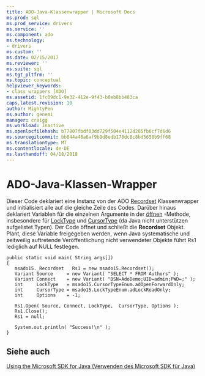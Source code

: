 ```yaml
---
title: ADO-Java-Klassenwrapper | Microsoft Docs
ms.prod: sql
ms.prod_service: drivers
ms.service: ''
ms.component: ado
ms.technology:
- drivers
ms.custom: ''
ms.date: 02/15/2017
ms.reviewer: ''
ms.suite: sql
ms.tgt_pltfrm: ''
ms.topic: conceptual
helpviewer_keywords:
- class wrappers [ADO]
ms.assetid: 1fc09dc1-9e32-412e-9f43-b8eb8bb483ca
caps.latest.revision: 10
author: MightyPen
ms.author: genemi
manager: craigg
ms.workload: Inactive
ms.openlocfilehash: b77807fbdf03dd729f504e4112d205fb6cf7d6d6
ms.sourcegitcommit: bb044a48a6af9b9d8edb178dc8c8bd5658b9ff68
ms.translationtype: MT
ms.contentlocale: de-DE
ms.lasthandoff: 04/18/2018
---
```

# <a name="ado-java-class-wrappers"></a>ADO-Java-Klassen-Wrapper
Dieser Code deklariert eine Instanz von der ADO [Recordset](../../../ado/reference/ado-api/recordset-object-ado.md) Klassenwrapper und initialisiert alle auf die gleiche Zeile des Codes. Darüber hinaus deklariert Variablen für die einzelnen Argumente in der [öffnen](../../../ado/reference/ado-api/open-method-ado-recordset.md) -Methode, insbesondere für [LockType](../../../ado/reference/ado-api/locktype-property-ado.md) und [CursorType](../../../ado/reference/ado-api/cursortype-property-ado.md) (da Java nicht unterstützen aufgelistet Typen). Der Code öffnet und schließt die **Recordset** Objekt. Plant, diese Variable freigegeben werden, wenn Java systematische und zeitweilig auftretende Veröffentlichung nicht verwendeter Objekte führt Rs1 lediglich auf NULL festlegen.  
  
```  
public static void main( String args[])  
{  
   msado15._Recordset   Rs1 = new msado15.Recordset();  
   Variant Source     = new Variant( "SELECT * FROM Authors" );  
   Variant Connect    = new Variant( "DSN=AdoDemo;UID=admin;PWD=;" );  
   int     LockType   = msado15.CursorTypeEnum.adOpenForwardOnly;  
   int     CursorType = msado15.LockTypeEnum.adLockReadOnly;  
   int     Options    = -1;  
  
   Rs1.Open( Source, Connect, LockType,  CursorType, Options );  
   Rs1.Close();  
   Rs1 = null;  
  
   System.out.println( "Success!\n" );  
}  
```  
  
## <a name="see-also"></a>Siehe auch  
 [Using the Microsoft SDK for Java (Verwenden des Microsoft SDK für Java)](../../../ado/guide/appendixes/using-the-microsoft-sdk-for-java.md)
